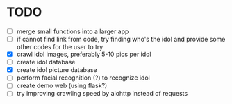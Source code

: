 # TODO
- [ ] merge small functions into a larger app
- [ ] if cannot find link from code, try finding who's the idol and provide some other codes for the user to try
- [x] crawl idol images, preferably 5-10 pics per idol
- [ ] create idol database
- [x] create idol picture database
- [ ] perform facial recognition (?) to recognize idol
- [ ] create demo web (using flask?)
- [ ] try improving crawling speed by aiohttp instead of requests